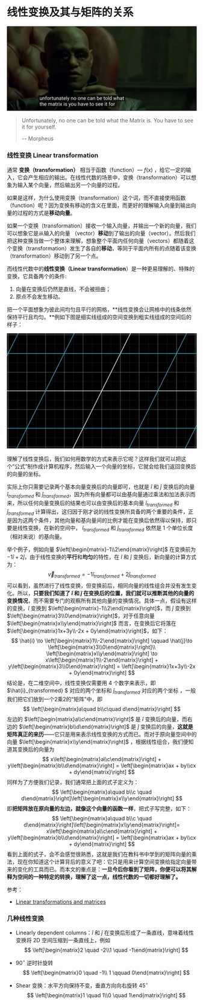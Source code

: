 # 线性变换及其与矩阵的关系

![](https://github.com/jieniu/articles/blob/master/.vuepress/public/image-20190105220419469.png?raw=true)

> Unfortunately, no one can be told what the Matrix is. You have to see it for yourself.
>
>  -- Morpheus

### 线性变换 Linear transformation

通常 **变换（transformation）** 相当于函数（function）— $f(x)$ ，给它一定的输入，它会产生相应的输出。在线性代数的场景中，变换（transformation）可以想象为输入某个向量，然后输出另一个向量的过程。

如果是这样，为什么使用变换（transformation）这个词，而不直接使用函数（function）呢？因为变换有移动的含义在里面，而更好的理解输入向量到输出向量的过程的方式是**移动向量**。

如果一个变换（transformation）接收一个输入向量，并输出一个新的向量，我们可以想象它是从输入的向量 （vector）**移动**到了输出的向量（vector）。然后我们把这种变换当做一个整体来理解，想象整个平面内任何向量（vectors）都随着这个变换（transformation）发生了各自的**移动**，等同于平面内所有的点随着该变换（transformation）移动到了另一个点。

而线性代数中的**线性变换（Linear transformation**）是一种更易理解的、特殊的变换，它具备两个的条件:

1. 向量在变换后仍然是直线，不会被扭曲；
2. 原点不会发生移动。

把一个平面想象为彼此间均匀且平行的网格，**线性变换会让网格中的线条依然保持平行且均匀。**例如下图是细实线组成的空间变换到粗实线组成的空间后的样子：

![](https://github.com/jieniu/articles/blob/master/.vuepress/public/image-20190105223100319.png?raw=true)

理解了线性变换后，我们如何用数学的方式来表示它呢？这样我们就可以把这个“公式”制作成计算机程序，然后输入一个向量的坐标，它就会给我们返回变换后的向量的坐标。

实际上你只需要记录两个基本向量变换后的向量即可，也就是 $\hat{i}$ 和 $\hat{j}$ 变换后的向量 $\hat{i}_{transformed}$ 和 $\hat{j}_{transformed}$，因为所有向量都可以由基向量通过乘法和加法表示而来，所以任何向量变换后的结果也可以由变换后的基本向量 $\hat{i}_{transformed}$ 和 $\hat{j}_{transformed}$ 计算得出，这归因于刚才说的线性变换所具备的两个重要的条件，正是因为这两个条件，其他向量和基向量间的比例才能在变换后依然得以保持，即只要是线性变换，在新的空间中， $\hat{i}_{transformed}$ 和 $\hat{j}_{transformed}$ 依然是 1 个单位长度（相对来说）的基向量。

举个例子，例如向量 $\left[\begin{matrix}-1\\2\end{matrix}\right]$ 在变换前为 $-1\hat{i} + 2\hat{j}$，由于线性变换的**平行**和**均匀**的特性，在 $\hat{i}$ 和 $\hat{j}$ 变换后，新向量的计算方式为：
$$
\vec v_{transformed } = -1 \hat{i}_{transformed} + 2\hat{j}_{transformed}
$$
可以看到，虽然进行了线性变换，但变换前后，相同向量的线性组合并没有发生变化。所以，**只要我们知道了 $\hat{i}$ 和 $\hat{j}$ 在变换后的位置，我们就可以推断其他的向量的变换情况**，而不需要专门的观察所有其他向量的变换情况。具体一点，假设有这样的变换，$\hat{i}$ 变换到 $\left[\begin{matrix}-1\\2\end{matrix}\right]$，而 $\hat{j}$ 变换到 $\left[\begin{matrix}3\\0\end{matrix}\right]$，对于任意向量 $\left[\begin{matrix}x\\y\end{matrix}\right]$ 而言，在变换后它将落在$\left[\begin{matrix}1x+3y\\-2x + 0y\end{matrix}\right]$，如下：  
$$
\hat{i} \to \left[\begin{matrix}1\\-2\end{matrix}\right] \qquad \hat{j}\to \left[\begin{matrix}3\\0\end{matrix}\right]\\
\left[\begin{matrix}x\\y\end{matrix}\right] \to x\left[\begin{matrix}1\\-2\end{matrix}\right] + y\left[\begin{matrix}3\\0\end{matrix}\right] = \left[\begin{matrix}1x+3y\\-2x + 0y\end{matrix}\right]
$$
结论是，在二维空间中，线性变换仅需要用 4 个数字来表示，即 $\hat{i}_{transformed} $ 对应的两个坐标和 $\hat{j}_{transformed}$ 对应的两个坐标 ，一般我们把它们放到一个2乘2的“矩阵”中，即
$$
\left[\begin{matrix}a\quad b\\c\quad d\end{matrix}\right]
$$
左边的 $\left[\begin{matrix}a\\c\end{matrix}\right]$ 是 $\hat{i}$ 变换后的向量，而右边的 $\left[\begin{matrix}b\\d\end{matrix}\right]$ 是 $\hat{j}$ 变换后的向量，**这就是矩阵真正的来历**——它只是用来表示线性变换的方式而已。而对于原向量空间中的向量 $\left[\begin{matrix}x\\y\end{matrix}\right]$ ，根据线性组合，我们便知道其变换后的向量为
$$
x\left[\begin{matrix}a\\c\end{matrix}\right] + y\left[\begin{matrix}b\\d\end{matrix}\right] = \left[\begin{matrix}ax + by\\cx + dy\end{matrix}\right]
$$
同样为了方便我们记录，我们通常把上面的式子定义为：
$$
\left[\begin{matrix}a\quad b\\c \quad d\end{matrix}\right]\left[\begin{matrix}x\\y\end{matrix}\right]
$$
即**把矩阵放在原向量的左边，就像这个向量的函数一样**，把式子写完整，如下：
$$
\left[\begin{matrix}a\quad b\\c \quad d\end{matrix}\right]\left[\begin{matrix}x\\y\end{matrix}\right]=
x\left[\begin{matrix}a\\c\end{matrix}\right] + y\left[\begin{matrix}b\\d\end{matrix}\right] = \left[\begin{matrix}ax + by\\cx + dy\end{matrix}\right]
$$
看到上面的式子，会不会感觉很熟悉，这就是我们在教科书中学到的矩阵向量的乘法，现在你知道这个计算背后的意义了吧：它只是用来计算空间变换给指定向量带来的变化的工具而已。而本文的重点是：**一旦今后你看到了矩阵，你便可以将其解释为空间的一种特定的转换，理解了这一点，线性代数的一切都好理解了。**



参考：

* [Linear transformations and matrices ](https://www.youtube.com/watch?v=kYB8IZa5AuE&index=3&list=PLZHQObOWTQDPD3MizzM2xVFitgF8hE_ab)

### 几种线性变换

- Linearly dependent columns：$\hat{i}$ 和 $\hat{j}$ 在变换后形成了一条直线，意味着线性变换将 2D 空间压缩到一条直线上，例如 
  $$
  \left[\begin{matrix}2 \quad -2\\1 \quad -1\end{matrix}\right]
  $$

- $90^{\circ}$ 逆时针旋转
  $$
  \left[\begin{matrix}0 \quad -1\\ 1 \qquad  0\end{matrix}\right]
  $$

- Shear 变换：水平方向保持不变，垂直方向向右旋转 $45^{\circ}$
  $$
  \left[\begin{matrix}1 \quad 1\\0 \quad 1\end{matrix}\right]
  $$


